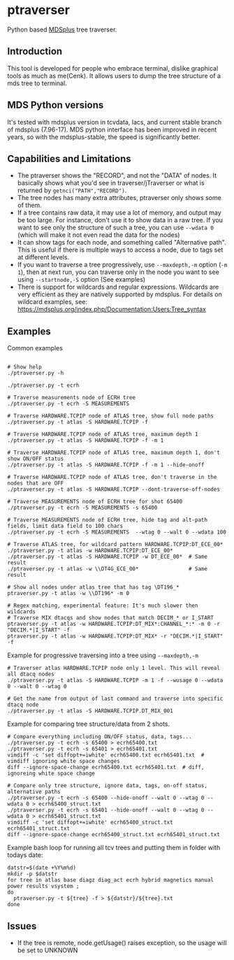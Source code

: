 # ptraverser

Python based [MDSplus](https://mdsplus.org) tree traverser.

## Introduction

This tool is developed for people who embrace terminal, dislike graphical tools as much as me(Cenk).
It allows users to dump the tree structure of a mds tree to terminal.

## MDS Python versions

It's tested with mdsplus version in tcvdata, lacs, and current stable branch of mdsplus (7.96-17).
MDS python interface has been improved in recent years, so with the mdsplus-stable, the speed is
significantly better.

## Capabilities and Limitations

* The ptraverser shows the "RECORD", and not the "DATA" of nodes. It basically shows what you'd see
  in traverser/jTraverser or what is returned by `getnci("PATH","RECORD")`.
* The tree nodes has many extra attributes, ptraverser only shows some of them.
* If a tree contains raw data, it may use a lot of memory, and output may be too large. For
  instance, don't use it to show data in a raw tree. If you want to see only the structure of such
  a tree, you can use `--wdata 0` (which will make it not even read the data for the nodes)
* It can show tags for each node, and something called "Alternative path". This is useful if there
  is multiple ways to access a node, due to tags set at different levels.
* If you want to traverse a tree progressively, use `--maxdepth,-m` option (`-m 1`), then at
  next run, you can traverse only in the node you want to see using `--startnode,-S` option
  (See examples)
* There is support for wildcards and regular expressions. Wildcards are very efficient as they are
  natively supported by mdsplus. For details on wildcard examples,
  see: https://mdsplus.org/index.php/Documentation:Users:Tree_syntax

## Examples

Common examples
```shell

# Show help
./ptraverser.py -h 

./ptraverser.py -t ecrh

# Traverse measurements node of ECRH tree
./ptraverser.py -t ecrh -S MEASUREMENTS

# Traverse HARDWARE.TCPIP node of ATLAS tree, show full node paths
./ptraverser.py -t atlas -S HARDWARE.TCPIP -f

# Traverse HARDWARE.TCPIP node of ATLAS tree, maximum depth 1
./ptraverser.py -t atlas -S HARDWARE.TCPIP -f -m 1

# Traverse HARDWARE.TCPIP node of ATLAS tree, maximum depth 1, don't show ON/OFF status
./ptraverser.py -t atlas -S HARDWARE.TCPIP -f -m 1 --hide-onoff

# Traverse HARDWARE.TCPIP node of ATLAS tree, don't traverse in the nodes that are OFF
./ptraverser.py -t atlas -S HARDWARE.TCPIP --dont-traverse-off-nodes

# Traverse MEASUREMENTS node of ECRH tree for shot 65400
./ptraverser.py -t ecrh -S MEASUREMENTS -s 65400

# Traverse MEASUREMENTS node of ECRH tree, hide tag and alt-path fields, limit data field to 100 chars
./ptraverser.py -t ecrh -S MEASUREMENTS  --wtag 0 --walt 0 --wdata 100

# Traverse ATLAS tree, for wildcard pattern HARDWARE.TCPIP:DT_ECE_00*
./ptraverser.py -t atlas -w HARDWARE.TCPIP:DT_ECE_00*
./ptraverser.py -t atlas -S HARDWARE.TCPIP -w DT_ECE_00*  # Same result
./ptraverser.py -t atlas -w \\DT4G_ECE_00*                # Same result

# Show all nodes under atlas tree that has tag \DT196_*
ptraverser.py -t atlas -w \\DT196* -m 0

# Regex matching, experimental feature: It's much slower then wildcards
# Traverse MIX dtacqs and show nodes that match DECIM_* or I_START
ptraverser.py -t atlas -w HARDWARE.TCPIP:DT_MIX*:CHANNEL_*:* -m 0 -r "DECIM.*|I_START" -f 
ptraverser.py -t atlas -w HARDWARE.TCPIP:DT_MIX* -r "DECIM.*|I_START" -f
```

Example for progressive traversing into a tree using `--maxdepth,-m`
```shell
# Traverser atlas HARDWARE.TCPIP node only 1 level. This will reveal all dtacq nodes
./ptraverser.py -t atlas -S HARDWARE.TCPIP -m 1 -f --wusage 0 --wdata 0 --walt 0 --wtag 0

# Get the name from output of last command and traverse into specific dtacq node
./ptraverser.py -t atlas -S HARDWARE.TCPIP.DT_MIX_001
```

Example for comparing tree structure/data from 2 shots. 
```shell
# Compare everything including ON/OFF status, data, tags...
./ptraverser.py -t ecrh -s 65400 > ecrh65400.txt
./ptraverser.py -t ecrh -s 65401 > ecrh65401.txt
vimdiff -c 'set diffopt+=iwhite' ecrh65400.txt ecrh65401.txt  # vimdiff ignoring white space changes
diff --ignore-space-change ecrh65400.txt ecrh65401.txt  # diff, ignoreing white space change

# Compare only tree structure, ignore data, tags, on-off status, alternative paths 
./ptraverser.py -t ecrh -s 65400 --hide-onoff --walt 0 --wtag 0 --wdata 0 > ecrh65400_struct.txt
./ptraverser.py -t ecrh -s 65401 --hide-onoff --walt 0 --wtag 0 --wdata 0 > ecrh65401_struct.txt
vimdiff -c 'set diffopt+=iwhite' ecrh65400_struct.txt ecrh65401_struct.txt
diff --ignore-space-change ecrh65400_struct.txt ecrh65401_struct.txt
```

Example bash loop for running all tcv trees and putting them in folder with todays date:
```shell
datstr=$(date +%Y%m%d)
mkdir -p $datstr
for tree in atlas base diagz diag_act ecrh hybrid magnetics manual power results vsystem ;
do
  ptraverser.py -t ${tree} -f > ${datstr}/${tree}.txt
done
```

## Issues
- If the tree is remote, node.getUsage() raises exception, so the usage will be set to UNKNOWN
